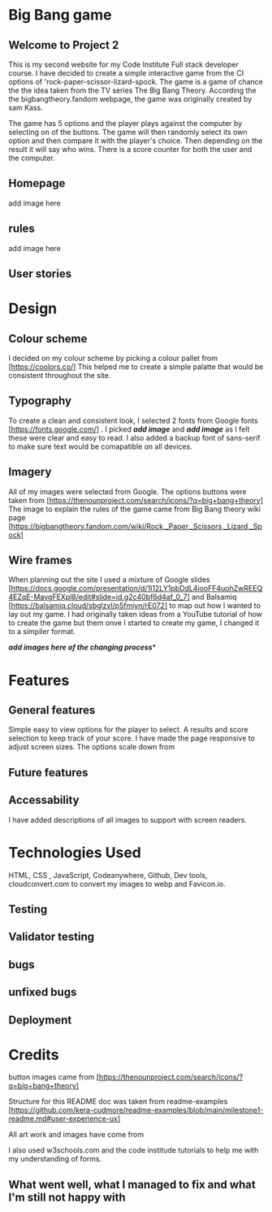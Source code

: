 # Big Bang game
## Welcome to Project 2
This is my second website for my Code Institute Full stack developer course. I have decided to create a simple interactive game from the CI options of 'rock-paper-scissor-lizard-spock. The game is a game of chance the the idea taken from the TV series The Big Bang Theory. According the the bigbangtheory.fandom webpage, the game was originally created by sam Kass.

The game has 5 options and the player plays against the computer by selecting on of the buttons. The game will then randomly select its own option and then compare it with the player's choice. Then depending on the result it will say who wins. There is a score counter for both the user and the computer.
## Homepage
add image here
## rules
add image here

## User stories
 

# Design

## Colour scheme

I decided on my colour scheme by picking a colour pallet from  [https://coolors.co/] This helped me to create a simple palatte that would be consistent throughout the site.

## Typography
To create a clean and consistent look, I selected 2 fonts from Google fonts [https://fonts.google.com/] . I picked ***add image*** and ***add image*** as I felt these were clear and easy to read. I also added a backup font of sans-serif to make sure text would be comapatible on all devices. 

## Imagery
All of my images were selected from Google. The options buttons were taken from [https://thenounproject.com/search/icons/?q=big+bang+theory]
The image to explain the rules of the game came from 
Big Bang theory wiki page [https://bigbangtheory.fandom.com/wiki/Rock,_Paper,_Scissors,_Lizard,_Spock]

## Wire frames
When planning out the site I used a mixture of Google slides [https://docs.google.com/presentation/d/1I12LY1pbDdL4iooFF4uohZwREEQ4EZqE-MavgFEXpl8/edit#slide=id.g2c40bf6d4af_0_7] and Balsamiq [https://balsamiq.cloud/sbglzvl/p5fmiyn/rE072] to map out how I wanted to lay out my game. I had originally taken ideas from a YouTube tutorial of how to create the game but them onve I started to create my game, I  changed it to a simpiler format. 

*****add images here of the changing process******
# Features

## General features
Simple easy to view options for the player to select. A results and score selection to keep track of your score. I have made the page responsive to adjust screen sizes. The options scale down from 

## Future features

## Accessability 
I have added descriptions of all images to support with screen readers. 

# Technologies Used
HTML, CSS , JavaScript, Codeanywhere, Github, Dev tools, cloudconvert.com to convert my images to webp and Favicon.io. 

## Testing

## Validator testing

## bugs

## unfixed bugs

## Deployment

# Credits

button images came from 
[https://thenounproject.com/search/icons/?q=big+bang+theory]


Structure for this README doc was taken from readme-examples [https://github.com/kera-cudmore/readme-examples/blob/main/milestone1-readme.md#user-experience-ux]

All art work and images have come from 

I also used w3schools.com and the code institude tutorials to help me with my understanding of forms.

## What went well, what I managed to fix and what I'm still not happy with

